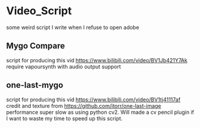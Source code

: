 # Video_Script
 some weird script I write when I refuse to open adobe

## Mygo Compare
 script for producing this vid https://www.bilibili.com/video/BV1Jb421Y7Ak
 require vapoursynth with audio output support

## one-last-mygo
 script for producing this vid https://www.bilibili.com/video/BV1tj41117af
 credit and texture from https://github.com/itorr/one-last-image
 performance super slow as using python cv2. Will made a cv pencil plugin if I want to waste my time to speed up this script. 